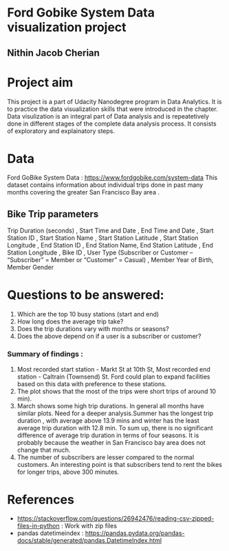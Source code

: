 # Ford Gobike System Data visualization project 
## Nithin Jacob Cherian

# Project aim
This project is a part of Udacity Nanodegree program in Data Analytics. It is to practice the data visualization skills that were introduced in the chapter. Data visulization is an integral part of Data analysis and is repeatetively done in different stages of the complete data analysis process. It consists of exploratory and explainatory steps.

# Data
Ford GoBike System Data : https://www.fordgobike.com/system-data
This dataset contains information about individual trips done in past many months covering the greater San Francisco Bay area .

## Bike Trip parameters
Trip Duration (seconds) , Start Time and Date , End Time and Date , Start Station ID , Start Station Name , Start Station Latitude , Start Station Longitude ,  End Station ID , End Station Name,  End Station Latitude , End Station Longitude , Bike ID , User Type (Subscriber or Customer – “Subscriber” = Member or “Customer” = Casual) , Member Year of Birth, Member Gender

# Questions to be answered: 
1. Which are the top 10 busy stations (start and end)
2. How long does the average trip take?
3. Does the trip durations vary with months or seasons?
4. Does the above depend on if a user is a subscriber or customer? 

### Summary of findings :
1. Most recorded start station - Markt St at 10th St, Most recorded end station - Caltrain (Townsend) St. Ford could plan to expand facilities based on this data with preference to these stations.
2. The plot shows that the most of the trips were short trips of around 10 min). 
3. March shows some high trip durations. In general all months have similar plots. Need for a deeper analysis.Summer has the longest trip duration , with average above 13.9 mins and winter has the least average trip duration with 12.8 min. To sum up, there is no significant difference of average trip duration in terms of four seasons. It is probably because the weather in San Francisco bay area does not change that much.
4. The number of subscribers are lesser compared to the normal customers. An interesting point is that subscribers tend to rent the bikes for longer trips, above 300 minutes.

# References

- https://stackoverflow.com/questions/26942476/reading-csv-zipped-files-in-python : Work with zip files
- pandas datetimeindex : https://pandas.pydata.org/pandas-docs/stable/generated/pandas.DatetimeIndex.html
